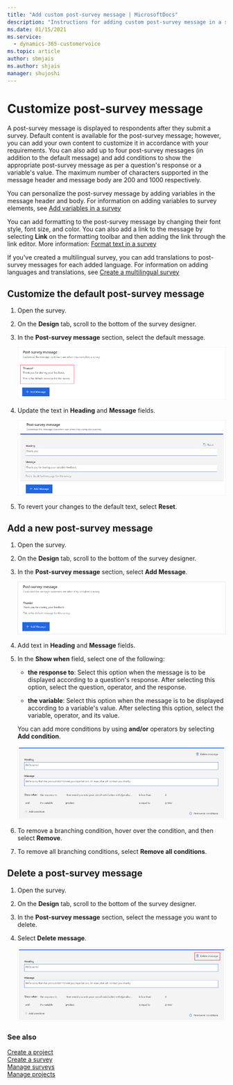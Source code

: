 ```yaml
---
title: "Add custom post-survey message | MicrosoftDocs"
description: "Instructions for adding custom post-survey message in a survey created with Dynamics 365 Customer Voice."
ms.date: 01/15/2021
ms.service: 
  - dynamics-365-customervoice
ms.topic: article
author: sbmjais
ms.author: shjais
manager: shujoshi
---
```


# Customize post-survey message

A post-survey message is displayed to respondents after they submit a survey. Default content is available for the post-survey message; however, you can add your own content to customize it in accordance with your requirements. You can also add up to four post-survey messages (in addition to the default message) and add conditions to show the appropriate post-survey message as per a question's response or a variable's value. The maximum number of characters supported in the message header and message body are 200 and 1000 respectively.

You can personalize the post-survey message by adding variables in the message header and body. For information on adding variables to survey elements, see [Add variables in a survey](personalize-survey.md#add-variables-in-a-survey)

You can add formatting to the post-survey message by changing their font style, font size, and color. You can also add a link to the message by selecting **Link** on the formatting toolbar and then adding the link through the link editor. More information: [Format text in a survey](survey-text-format.md)

If you've created a multilingual survey, you can add translations to post-survey messages for each added language. For information on adding languages and translations, see [Create a multilingual survey](create-multilingual-survey.md)

## Customize the default post-survey message

1. Open the survey.

2. On the **Design** tab, scroll to the bottom of the survey designer.

3. In the **Post-survey message** section, select the default message.

    ![Select default post-survey message](media/select-default-message.png "Select default post-survey message")

4. Update the text in **Heading** and **Message** fields.

    ![Update default post-survey message](media/update-default-message.png "Update default post-survey message")

5. To revert your changes to the default text, select **Reset**.

## Add a new post-survey message

1. Open the survey.

2. On the **Design** tab, scroll to the bottom of the survey designer.

3. In the **Post-survey message** section, select **Add Message**.

    ![Add a new post-survey message](media/select-add-message.png "Add a new post-survey message")

4. Add text in **Heading** and **Message** fields.

5. In the **Show when** field, select one of the following:

    - **the response to**: Select this option when the message is to be displayed according to a question's response. After selecting this option, select the question, operator, and the response.

    - **the variable**: Select this option when the message is to be displayed according to a variable's value. After selecting this option, select the variable, operator, and its value.

    You can add more conditions by using **and/or** operators by selecting **Add condition**.

    ![Multiple conditions added](media/message-multiple-conditions.png "Multiple conditions added")

6. To remove a branching condition, hover over the condition, and then select **Remove**.

7. To remove all branching conditions, select **Remove all conditions**.

## Delete a post-survey message

1. Open the survey.

2. On the **Design** tab, scroll to the bottom of the survey designer.

3. In the **Post-survey message** section, select the message you want to delete.

4. Select **Delete message**.

    ![Delete message](media/delete-message.png "Delete message")

### See also

[Create a project](create-project.md)<br>
[Create a survey](create-survey.md)<br>
[Manage surveys](manage-surveys.md)<br>
[Manage projects](manage-projects.md)
